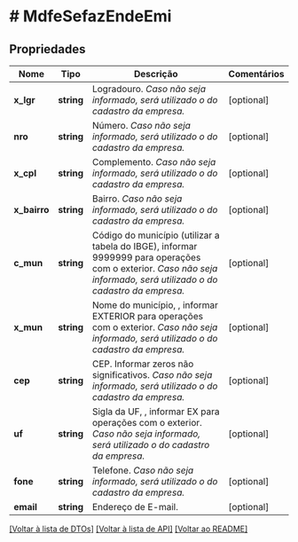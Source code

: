 # # MdfeSefazEndeEmi

## Propriedades

Nome | Tipo | Descrição | Comentários
------------ | ------------- | ------------- | -------------
**x_lgr** | **string** | Logradouro.    *Caso não seja informado, será utilizado o do cadastro da empresa.* | [optional]
**nro** | **string** | Número.    *Caso não seja informado, será utilizado o do cadastro da empresa.* | [optional]
**x_cpl** | **string** | Complemento.    *Caso não seja informado, será utilizado o do cadastro da empresa.* | [optional]
**x_bairro** | **string** | Bairro.    *Caso não seja informado, será utilizado o do cadastro da empresa.* | [optional]
**c_mun** | **string** | Código do município (utilizar a tabela do IBGE), informar 9999999 para operações com o exterior.    *Caso não seja informado, será utilizado o do cadastro da empresa.* | [optional]
**x_mun** | **string** | Nome do município, , informar EXTERIOR para operações com o exterior.    *Caso não seja informado, será utilizado o do cadastro da empresa.* | [optional]
**cep** | **string** | CEP.  Informar zeros não significativos.    *Caso não seja informado, será utilizado o do cadastro da empresa.* | [optional]
**uf** | **string** | Sigla da UF, , informar EX para operações com o exterior.    *Caso não seja informado, será utilizado o do cadastro da empresa.* | [optional]
**fone** | **string** | Telefone.    *Caso não seja informado, será utilizado o do cadastro da empresa.* | [optional]
**email** | **string** | Endereço de E-mail. | [optional]

[[Voltar à lista de DTOs]](../../README.md#models) [[Voltar à lista de API]](../../README.md#endpoints) [[Voltar ao README]](../../README.md)
